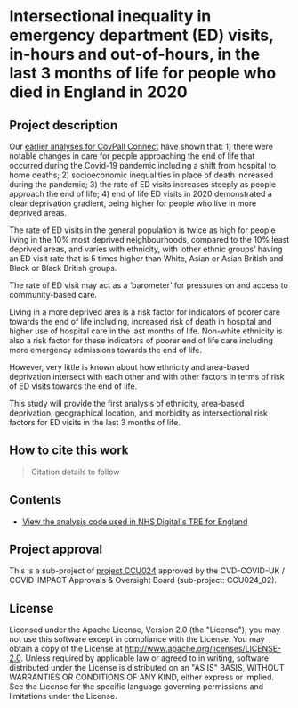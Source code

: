 # Intersectional inequality in emergency department (ED) visits, in-hours and out-of-hours, in the last 3 months of life for people who died in England in 2020

## Project description

Our [earlier analyses for CovPall Connect](https://github.com/BHFDSC/CCU024_01) have shown that: 1) there were notable changes in care for people approaching the end of life that occurred during the Covid-19 pandemic including a shift from hospital to home deaths; 2) socioeconomic inequalities in place of death increased during the pandemic; 3) the rate of ED visits increases steeply as people approach the end of life; 4) end of life ED visits in 2020 demonstrated a clear deprivation gradient, being higher for people who live in more deprived areas.

The rate of ED visits in the general population is twice as high for people living in the 10% most deprived neighbourhoods, compared to the 10% least deprived areas, and varies with ethnicity, with ‘other ethnic groups’ having an ED visit rate that is 5 times higher than White, Asian or Asian British and Black or Black British groups.

The rate of ED visit may act as a ‘barometer’ for pressures on and access to community-based care.

Living in a more deprived area is a risk factor for indicators of poorer care towards the end of life including, increased risk of death in hospital and higher use of hospital care in the last months of life. Non-white ethnicity is also a risk factor for these indicators of poorer end of life care including more emergency admissions towards the end of life. 

However, very little is known about how ethnicity and area-based deprivation intersect with each other and with other factors in terms of risk of ED visits towards the end of life.

This study will provide the first analysis of ethnicity, area-based deprivation, geographical location, and morbidity as intersectional risk factors for ED visits in the last 3 months of life.

## How to cite this work
> Citation details to follow

## Contents

* [View the analysis code used in NHS Digital's TRE for England](https://github.com/BHFDSC/CCU024_02/tree/main/code)

## Project approval

This is a sub-project of [project CCU024](https://github.com/BHFDSC/CCU024) approved by the CVD-COVID-UK / COVID-IMPACT Approvals & Oversight Board (sub-project: CCU024_02).

## License

Licensed under the Apache License, Version 2.0 (the "License"); you may not use this software except in compliance with the License. You may obtain a copy of the License at http://www.apache.org/licenses/LICENSE-2.0. Unless required by applicable law or agreed to in writing, software distributed under the License is distributed on an "AS IS" BASIS, WITHOUT WARRANTIES OR CONDITIONS OF ANY KIND, either express or implied. See the License for the specific language governing permissions and limitations under the License.
